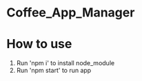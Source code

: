 # Coffee_App_Manager

# How to use

1. Run 'npm i' to install node_module
2. Run 'npm start' to run app

